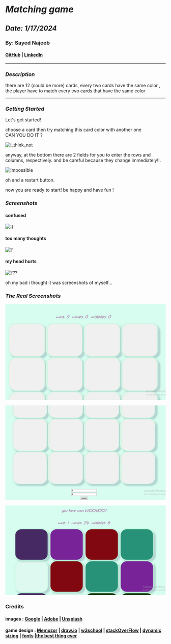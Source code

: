 # **_Matching game_**

## **_Date: 1/17/2024_**

### By: Sayed Najeeb

#### [GitHub](https://github.com/najeeb2442) | [LinkedIn](https://www.linkedin.com/in/sayed-najeeb-mohsen/)

---

### **_Description_**

there are 12 (could be more) cards, every two cards have the same color ,
the player have to match every two cards that have the same color

---

### **_Getting Started_**

Let's get started!

choose a card then try matching this card color with another one  
CAN YOU DO IT ?

![i_think_not](https://i.imgur.com/Odqpt7c.gif)

anyway, at the bottom there are 2 fields for you to enter the rows and columns, respectively.
and be careful because they change immediately!!.

![impossible](https://media0.giphy.com/media/v1.Y2lkPTc5MGI3NjExMGZ0NmlmbHF4Zzh4ZHV2aGM1b2Rta2J4bWF3ejQyMDBod2szMzN4diZlcD12MV9pbnRlcm5hbF9naWZfYnlfaWQmY3Q9Zw/atfHlwAhizfxdtdw60/giphy.gif)

oh and a restart button.

now you are ready to start!
be happy and have fun !

### **_Screenshots_**

#### confused

![:)](https://images.unsplash.com/photo-1618498390344-445c804f2ac5?q=80&w=1000&auto=format&fit=crop&ixlib=rb-4.0.3&ixid=M3wxMjA3fDB8MHxzZWFyY2h8Mnx8Y29uZnVzZWR8ZW58MHx8MHx8fDA%3D)

#### too many thoughts

![?](https://as1.ftcdn.net/v2/jpg/00/49/30/90/1000_F_49309089_1XZWcKeTNpuJ9ZlN3qq6LIhx6cwUvNdm.jpg)

#### my head hurts

![???](https://images.unsplash.com/photo-1456406644174-8ddd4cd52a06?q=80&w=1468&auto=format&fit=crop&ixlib=rb-4.0.3&ixid=M3wxMjA3fDB8MHxwaG90by1wYWdlfHx8fGVufDB8fHx8fA%3D%3D)

oh my bad i thought it was screenshots of myself...

### **_The Real Screenshots_**

![1](/p1.PNG)

![2](/p2.PNG)

![3](/won.PNG)

### Credits

#### images : [Google](https://www.google.com/) | [Adobe](https://stock.adobe.com/bh/search) | [Unsplash](https://unsplash.com/)

#### game design : [Memozor](https://www.memozor.com/memory-games/for-adults/black-and-white-2) | [draw.io](https://app.diagrams.net/) | [w3school](https://www.w3schools.com/howto/howto_css_flip_card.asp) | [stackOverFlow](https://stackoverflow.com/questions/11238508/how-to-get-value-of-a-div-using-javascript) | [dynamic sizing](https://stackoverflow.com/questions/50495835/fit-boxes-dynamically-in-a-container-with-flexbox) | [fonts](https://fonts.google.com/) |[the best thing ever](https://stackoverflow.com/questions/50495835/fit-boxes-dynamically-in-a-container-with-flexbox)

####

